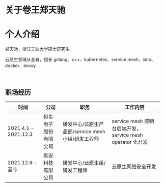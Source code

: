 # 关于卷王郑天驰




# 个人介绍



郑天驰，浙江工业大学硕士研究生。

云原生领域从业者，擅长  golang、c++、kubernetes、service mesh、istio、docker、envoy

</br>

## 职场经历

| 时间                 | 公司                 | 职务                                              | 工作内容                                                  |
| -------------------- | -------------------- | ------------------------------------------------- | --------------------------------------------------------- |
| 2021.4.1 - 2021.12.3 | 恒生电子股份有限公司 | 研发中心/云原生产品部/service mesh小组/研发工程师 | service mesh 控制台后端开发，service mesh operator 化开发 |
| 2021.12.6 - 至今     | 默安科技有限公司     | 研发中心/云原生组/研发工程师                      | 云原生网络安全开发                                        |


